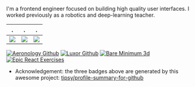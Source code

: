 

I'm a frontend engineer focused on building high quality user interfaces. I worked previously as a robotics and deep-learning teacher. 

| . | . | . |
|-----|------|------|
|![](https://github-profile-summary-cards.vercel.app/api/cards/stats?username=mithi&theme=dracula)|![](https://github-profile-summary-cards.vercel.app/api/cards/repos-per-language?username=mithi&theme=dracula)|![](https://github-profile-summary-cards.vercel.app/api/cards/most-commit-language?username=mithi&theme=dracula)|

[stats]: https://github-readme-stats.vercel.app/api?username=mithi&show_icons=true&count_private=false&theme=radical&hide=issues,commits&hide_rank=true&custom_title=Mithi's%20Stats
[hexapod]: https://hexapod.netlify.app/

[![Aeronology Github](https://img.shields.io/badge/Aeronology%20-Github-orange.svg?logo=github&color=3CAC3B)](https://github.com/mithi-aeronology) [![Luxor Github](https://img.shields.io/badge/Luxor%20-Gitlab-orange.svg?logo=gitlab&color=orange)](https://gitlab.com/mithi-luxor) [![Bare Minimum 3d](https://img.shields.io/badge/npm%20-BareMinimum%203d-orange.svg?logo=npm&color=ee5253)](https://github.com/mithi/bare-minimum-3d)
[![Epic React Exercises](https://img.shields.io/badge/Epic%20-React%20Exercises-orange.svg?logo=react&color=0abde3)](https://github.com/mithi/epic-react-exercises)

* Acknowledgement: the three badges above are generated by this awesome project: [tipsy/profile-summary-for-github](https://github.com/tipsy/profile-summary-for-github)


<!--
**mithi/mithi** is a ✨ _special_ ✨ repository because its `README.md` (this file) appears on your GitHub profile.

Here are some ideas to get you started:

- 🔭 I’m currently working on ...
- 🌱 I’m currently learning ...
- 👯 I’m looking to collaborate on ...
- 🤔 I’m looking for help with ...
- 💬 Ask me about ...
- 📫 How to reach me: ...
- 😄 Pronouns: ...
- ⚡ Fun fact: ...
-->

